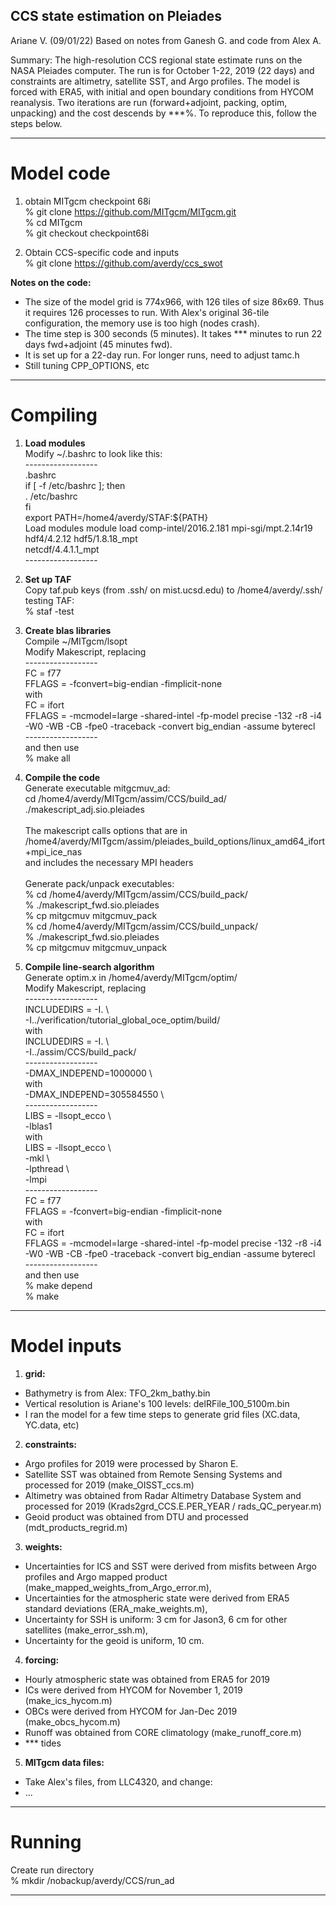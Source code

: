 CCS state estimation on Pleiades
--------------------------------------
Ariane V. (09/01/22)
Based on notes from Ganesh G.
and code from Alex A.


Summary:
The high-resolution CCS regional state estimate runs on the NASA Pleiades computer. The run is for October 1-22, 2019 (22 days) and constraints are altimetry, satellite SST, and Argo profiles. The model is forced with ERA5, with initial and open boundary conditions from HYCOM reanalysis. Two iterations are run (forward+adjoint, packing, optim, unpacking) and the cost descends by ***%. To reproduce this, follow the steps below.


-----------------
# Model code

1) obtain MITgcm checkpoint 68i <br />
% git clone https://github.com/MITgcm/MITgcm.git <br />
% cd MITgcm <br />
% git checkout checkpoint68i


2) Obtain CCS-specific code and inputs <br />
% git clone https://github.com/averdy/ccs_swot <br />


<b>Notes on the code:</b>
- The size of the model grid is 774x966, with 126 tiles of size 86x69. Thus it requires 126 processes to run. With Alex's original 36-tile configuration, the memory use is too high (nodes crash). <br />
- The time step is 300 seconds (5 minutes). It takes *** minutes to run 22 days fwd+adjoint (45 minutes fwd). <br />
- It is set up for a 22-day run. For longer runs, need to adjust tamc.h  <br />
- Still tuning CPP_OPTIONS, etc <br />


-----------------
# Compiling 

1) <b>Load modules</b><br />
Modify ~/.bashrc to look like this: <br />
------------------  <br />
.bashrc <br />
if [ -f /etc/bashrc ]; then <br />
        . /etc/bashrc <br />
fi <br />
export PATH=/home4/averdy/STAF:${PATH} <br />
Load modules module load comp-intel/2016.2.181 mpi-sgi/mpt.2.14r19 hdf4/4.2.12 hdf5/1.8.18_mpt  <br />netcdf/4.4.1.1_mpt <br />
------------------  <br />


2) <b>Set up TAF</b><br />
Copy  taf.pub  keys (from .ssh/ on mist.ucsd.edu) to /home4/averdy/.ssh/ 
testing TAF: <br />
% staf -test <br />


3) <b>Create blas libraries</b><br />
Compile ~/MITgcm/lsopt <br />
Modify Makescript, replacing  <br />
------------------  <br />
FC              = f77 <br />
FFLAGS          = -fconvert=big-endian -fimplicit-none <br />
with <br />
FC              = ifort <br />
FFLAGS          = -mcmodel=large -shared-intel -fp-model precise -132 -r8 -i4 -W0 -WB -CB -fpe0 -traceback -convert big_endian -assume byterecl <br />
------------------  <br />
and then use   <br />
% make all <br />


4) <b>Compile the code </b><br />
Generate executable mitgcmuv_ad: <br />
cd /home4/averdy/MITgcm/assim/CCS/build_ad/ <br />
./makescript_adj.sio.pleiades  <br /><br />
The makescript calls options that are in <br />
/home4/averdy/MITgcm/assim/pleiades_build_options/linux_amd64_ifort+mpi_ice_nas  <br />
and includes the necessary MPI headers <br /><br />
Generate pack/unpack executables: <br />
% cd /home4/averdy/MITgcm/assim/CCS/build_pack/ <br />
% ./makescript_fwd.sio.pleiades  <br />
% cp mitgcmuv mitgcmuv_pack <br />
% cd /home4/averdy/MITgcm/assim/CCS/build_unpack/ <br />
% ./makescript_fwd.sio.pleiades  <br />
% cp mitgcmuv mitgcmuv_unpack <br />


5) <b>Compile line-search algorithm</b> <br />
Generate optim.x in /home4/averdy/MITgcm/optim/ <br />
Modify Makescript, replacing  <br />
------------------  <br />
INCLUDEDIRS     = -I.                           \ <br />
                  -I../verification/tutorial_global_oce_optim/build/ <br />
with  <br />
INCLUDEDIRS     = -I.                           \ <br />
                  -I../assim/CCS/build_pack/ <br />
------------------  <br />
       -DMAX_INDEPEND=1000000          \ <br />
with  <br />
       -DMAX_INDEPEND=305584550        \ <br />
------------------  <br />
LIBS            = -llsopt_ecco                 \ <br />
                  -lblas1 <br />
with <br />
LIBS            = -llsopt_ecco                  \ <br />
                  -mkl                          \ <br />
                  -lpthread                     \ <br />
                  -lmpi <br />
------------------  <br />
FC              = f77 <br />
FFLAGS          = -fconvert=big-endian -fimplicit-none <br />
with  <br />
FC              = ifort <br />
FFLAGS          =  -mcmodel=large -shared-intel -fp-model precise -132 -r8 -i4 -W0 -WB -CB -fpe0 -traceback -convert big_endian -assume byterecl <br />
------------------  <br />
and then use <br />
% make depend <br />
% make <br />


-----------------
# Model inputs

1) <b>grid:</b> <br />
- Bathymetry is from Alex: TFO_2km_bathy.bin <br />
- Vertical resolution is Ariane's 100 levels: delRFile_100_5100m.bin <br />
- I ran the model for a few time steps to generate grid files (XC.data, YC.data, etc) <br />

2) <b>constraints:</b> <br />
- Argo profiles for 2019 were processed by Sharon E. <br />
- Satellite SST was obtained from Remote Sensing Systems and processed for 2019 (make_OISST_ccs.m) <br />
- Altimetry was obtained from Radar Altimetry Database System and processed for 2019 (Krads2grd_CCS.E.PER_YEAR / rads_QC_peryear.m) <br />
- Geoid product was obtained from DTU and processed (mdt_products_regrid.m) <br />

3) <b>weights:</b> <br />
- Uncertainties for ICS and SST were derived from misfits between Argo profiles and Argo mapped product (make_mapped_weights_from_Argo_error.m), <br />
- Uncertainties for the atmospheric state were derived from ERA5 standard deviations (ERA_make_weights.m), <br />
- Uncertainty for SSH is uniform: 3 cm for Jason3, 6 cm for other satellites (make_error_ssh.m), <br />
- Uncertainty for the geoid is uniform, 10 cm. <br />


4) <b>forcing:</b> <br />
- Hourly atmospheric state was obtained from ERA5 for 2019 <br />
- ICs were derived from HYCOM for November 1, 2019 (make_ics_hycom.m) <br />
- OBCs were derived from HYCOM for Jan-Dec 2019 (make_obcs_hycom.m) <br />
- Runoff was obtained from CORE climatology (make_runoff_core.m) <br />
- *** tides <br />


5) <b>MITgcm data files:</b> <br />
- Take Alex's files, from LLC4320, and change: <br />
- ...


-----------------
# Running

Create run directory <br />
% mkdir /nobackup/averdy/CCS/run_ad <br />



-----------------

